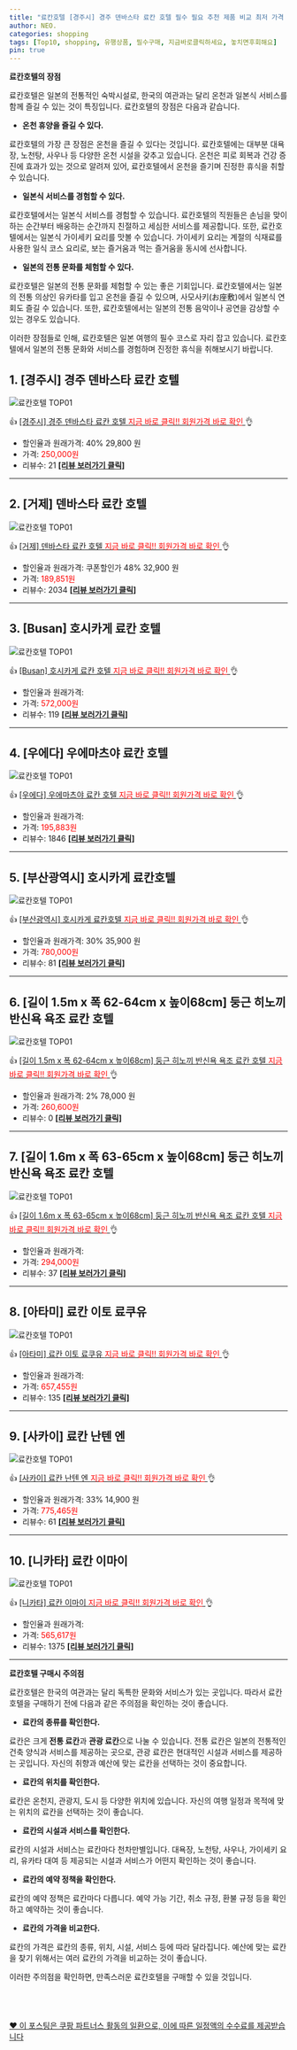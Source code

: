 ```yaml
---
title: "료칸호텔 [경주시] 경주 덴바스타 료칸 호텔 필수 필요 추천 제품 비교 최저 가격 비교 장점 구매 후기 구매평"
author: NEO.
categories: shopping
tags: [Top10, shopping, 유행상품, 필수구매, 지금바로클릭하세요, 놓치면후회해요]
pin: true
---
```

**료칸호텔의 장점**

료칸호텔은 일본의 전통적인 숙박시설로, 한국의 여관과는 달리 온천과 일본식 서비스를 함께 즐길 수 있는 것이 특징입니다. 료칸호텔의 장점은 다음과 같습니다.

* **온천 휴양을 즐길 수 있다.**

료칸호텔의 가장 큰 장점은 온천을 즐길 수 있다는 것입니다. 료칸호텔에는 대부분 대욕장, 노천탕, 사우나 등 다양한 온천 시설을 갖추고 있습니다. 온천은 피로 회복과 건강 증진에 효과가 있는 것으로 알려져 있어, 료칸호텔에서 온천을 즐기며 진정한 휴식을 취할 수 있습니다.

* **일본식 서비스를 경험할 수 있다.**

료칸호텔에서는 일본식 서비스를 경험할 수 있습니다. 료칸호텔의 직원들은 손님을 맞이하는 순간부터 배웅하는 순간까지 친절하고 세심한 서비스를 제공합니다. 또한, 료칸호텔에서는 일본식 가이세키 요리를 맛볼 수 있습니다. 가이세키 요리는 계절의 식재료를 사용한 일식 코스 요리로, 보는 즐거움과 먹는 즐거움을 동시에 선사합니다.

* **일본의 전통 문화를 체험할 수 있다.**

료칸호텔은 일본의 전통 문화를 체험할 수 있는 좋은 기회입니다. 료칸호텔에서는 일본의 전통 의상인 유카타를 입고 온천을 즐길 수 있으며, 사모사키(お座敷)에서 일본식 연회도 즐길 수 있습니다. 또한, 료칸호텔에서는 일본의 전통 음악이나 공연을 감상할 수 있는 경우도 있습니다.

이러한 장점들로 인해, 료칸호텔은 일본 여행의 필수 코스로 자리 잡고 있습니다. 료칸호텔에서 일본의 전통 문화와 서비스를 경험하며 진정한 휴식을 취해보시기 바랍니다.

   

## 1. [경주시] 경주 덴바스타 료칸 호텔

![료칸호텔 TOP01](https://thumbnail8.coupangcdn.com/thumbnails/remote/490x490ex/image/travel_reactor/travelConnect/hotel/A00935655/4375a86f-67a4-4300-bbe6-4416ded6c9ab.jpg)


👍 [[경주시] 경주 덴바스타 료칸 호텔 <font color=red> 지금 바로 클릭!! 회원가격 바로 확인 </font> ](https://link.coupang.com/re/AFFTDP?lptag=AF3617701&subid=GithubCoopas&pageKey=10000002811505&traceid=V0-153&itemId=None&vendorItemId=None) 👌 


- 할인율과 원래가격: 40%  29,800   원
- 가격: <span style='color:red'>250,000원</span>
- 리뷰수: 21  [**[리뷰 보러가기 클릭]**](https://link.coupang.com/re/AFFTDP?lptag=AF3617701&subid=GithubCoopas&pageKey=10000002811505&traceid=V0-153&itemId=None&vendorItemId=None)

---


   

## 2. [거제] 덴바스타 료칸 호텔

![료칸호텔 TOP01](https://thumbnail7.coupangcdn.com/thumbnails/remote/490x490ex/image/travel_reactor/travelConnect/hotel/C00924717/2aab9a55-2d9a-4ece-bfbd-626a33e8c2e4.jpg)


👍 [[거제] 덴바스타 료칸 호텔 <font color=red> 지금 바로 클릭!! 회원가격 바로 확인 </font> ](https://link.coupang.com/re/AFFTDP?lptag=AF3617701&subid=GithubCoopas&pageKey=10000002359581&traceid=V0-153&itemId=None&vendorItemId=None) 👌 


- 할인율과 원래가격: 쿠폰할인가 48%  32,900   원
- 가격: <span style='color:red'>189,851원</span>
- 리뷰수: 2034  [**[리뷰 보러가기 클릭]**](https://link.coupang.com/re/AFFTDP?lptag=AF3617701&subid=GithubCoopas&pageKey=10000002359581&traceid=V0-153&itemId=None&vendorItemId=None)

---


   

## 3. [Busan] 호시카게 료칸 호텔

![료칸호텔 TOP01](https://thumbnail10.coupangcdn.com/thumbnails/remote/490x490ex/image/travel_reactor/travelConnect/hotel/C00242129/212d4714-3005-4333-8356-a02b674e2a7d.jpg)


👍 [[Busan] 호시카게 료칸 호텔 <font color=red> 지금 바로 클릭!! 회원가격 바로 확인 </font> ](https://link.coupang.com/re/AFFTDP?lptag=AF3617701&subid=GithubCoopas&pageKey=10000000787453&traceid=V0-153&itemId=None&vendorItemId=None) 👌 


- 할인율과 원래가격: 
- 가격: <span style='color:red'>572,000원</span>
- 리뷰수: 119  [**[리뷰 보러가기 클릭]**](https://link.coupang.com/re/AFFTDP?lptag=AF3617701&subid=GithubCoopas&pageKey=10000000787453&traceid=V0-153&itemId=None&vendorItemId=None)

---


   

## 4. [우에다] 우에마츠야 료칸 호텔

![료칸호텔 TOP01](https://thumbnail9.coupangcdn.com/thumbnails/remote/490x490ex/image/travel_reactor/travelConnect/hotel/C00655061/f2f1740e-18c5-494f-bd10-8649a1b3a39c.jpg)


👍 [[우에다] 우에마츠야 료칸 호텔 <font color=red> 지금 바로 클릭!! 회원가격 바로 확인 </font> ](https://link.coupang.com/re/AFFTDP?lptag=AF3617701&subid=GithubCoopas&pageKey=10000001832560&traceid=V0-153&itemId=None&vendorItemId=None) 👌 


- 할인율과 원래가격: 
- 가격: <span style='color:red'>195,883원</span>
- 리뷰수: 1846  [**[리뷰 보러가기 클릭]**](https://link.coupang.com/re/AFFTDP?lptag=AF3617701&subid=GithubCoopas&pageKey=10000001832560&traceid=V0-153&itemId=None&vendorItemId=None)

---


   

## 5. [부산광역시] 호시카게 료칸호텔

![료칸호텔 TOP01](https://thumbnail7.coupangcdn.com/thumbnails/remote/490x490ex/image/travel_reactor/travelConnect/hotel/A00935655/ea8c7a7d-46ed-48cc-a791-d06da0b75f9f.jpg)


👍 [[부산광역시] 호시카게 료칸호텔 <font color=red> 지금 바로 클릭!! 회원가격 바로 확인 </font> ](https://link.coupang.com/re/AFFTDP?lptag=AF3617701&subid=GithubCoopas&pageKey=10000002659114&traceid=V0-153&itemId=None&vendorItemId=None) 👌 


- 할인율과 원래가격: 30%  35,900   원
- 가격: <span style='color:red'>780,000원</span>
- 리뷰수: 81  [**[리뷰 보러가기 클릭]**](https://link.coupang.com/re/AFFTDP?lptag=AF3617701&subid=GithubCoopas&pageKey=10000002659114&traceid=V0-153&itemId=None&vendorItemId=None)

---


   

## 6. [길이 1.5m x 폭 62-64cm x 높이68cm] 둥근 히노끼 반신욕 욕조 료칸 호텔

![료칸호텔 TOP01](https://thumbnail7.coupangcdn.com/thumbnails/remote/490x490ex/image/vendor_inventory/9dde/867ef6969ce8c260a060d803247c15663ad78cb0c4c74e9c583a26a13cc3.png)


👍 [[길이 1.5m x 폭 62-64cm x 높이68cm] 둥근 히노끼 반신욕 욕조 료칸 호텔 <font color=red> 지금 바로 클릭!! 회원가격 바로 확인 </font> ](https://link.coupang.com/re/AFFSDP?lptag=AF3617701&subid=GithubCoopas&pageKey=7673368616&traceid=V0-153&itemId=20475858268&vendorItemId=87554961666) 👌 


- 할인율과 원래가격: 2%  78,000   원
- 가격: <span style='color:red'>260,600원</span>
- 리뷰수: 0  [**[리뷰 보러가기 클릭]**](https://link.coupang.com/re/AFFSDP?lptag=AF3617701&subid=GithubCoopas&pageKey=7673368616&traceid=V0-153&itemId=20475858268&vendorItemId=87554961666)

---


   

## 7. [길이 1.6m x 폭 63-65cm x 높이68cm] 둥근 히노끼 반신욕 욕조 료칸 호텔

![료칸호텔 TOP01](https://thumbnail7.coupangcdn.com/thumbnails/remote/490x490ex/image/vendor_inventory/9dde/867ef6969ce8c260a060d803247c15663ad78cb0c4c74e9c583a26a13cc3.png)


👍 [[길이 1.6m x 폭 63-65cm x 높이68cm] 둥근 히노끼 반신욕 욕조 료칸 호텔 <font color=red> 지금 바로 클릭!! 회원가격 바로 확인 </font> ](https://link.coupang.com/re/AFFSDP?lptag=AF3617701&subid=GithubCoopas&pageKey=7673368136&traceid=V0-153&itemId=20475855634&vendorItemId=87554959058) 👌 


- 할인율과 원래가격: 
- 가격: <span style='color:red'>294,000원</span>
- 리뷰수: 37  [**[리뷰 보러가기 클릭]**](https://link.coupang.com/re/AFFSDP?lptag=AF3617701&subid=GithubCoopas&pageKey=7673368136&traceid=V0-153&itemId=20475855634&vendorItemId=87554959058)

---


   

## 8. [아타미] 료칸 이토 료쿠유

![료칸호텔 TOP01](https://thumbnail9.coupangcdn.com/thumbnails/remote/490x490ex/image/travel_reactor/travelConnect/hotel/C00924717/421f9db0-0375-46ad-bec8-834852417b02.jpg)


👍 [[아타미] 료칸 이토 료쿠유 <font color=red> 지금 바로 클릭!! 회원가격 바로 확인 </font> ](https://link.coupang.com/re/AFFTDP?lptag=AF3617701&subid=GithubCoopas&pageKey=10000001834044&traceid=V0-153&itemId=None&vendorItemId=None) 👌 


- 할인율과 원래가격: 
- 가격: <span style='color:red'>657,455원</span>
- 리뷰수: 135  [**[리뷰 보러가기 클릭]**](https://link.coupang.com/re/AFFTDP?lptag=AF3617701&subid=GithubCoopas&pageKey=10000001834044&traceid=V0-153&itemId=None&vendorItemId=None)

---


   

## 9. [사카이] 료칸 난텐 엔

![료칸호텔 TOP01](https://thumbnail10.coupangcdn.com/thumbnails/remote/490x490ex/image/travel_reactor/travelConnect/hotel/C00924717/0058d4bc-a658-4fba-b7e5-ec7b6a8b7260.jpg)


👍 [[사카이] 료칸 난텐 엔 <font color=red> 지금 바로 클릭!! 회원가격 바로 확인 </font> ](https://link.coupang.com/re/AFFTDP?lptag=AF3617701&subid=GithubCoopas&pageKey=10000001833427&traceid=V0-153&itemId=None&vendorItemId=None) 👌 


- 할인율과 원래가격: 33%  14,900   원
- 가격: <span style='color:red'>775,465원</span>
- 리뷰수: 61  [**[리뷰 보러가기 클릭]**](https://link.coupang.com/re/AFFTDP?lptag=AF3617701&subid=GithubCoopas&pageKey=10000001833427&traceid=V0-153&itemId=None&vendorItemId=None)

---


   

## 10. [니카타] 료칸 이마이

![료칸호텔 TOP01](https://thumbnail9.coupangcdn.com/thumbnails/remote/490x490ex/image/travel_reactor/travelConnect/hotel/C00924717/52ceb772-89d6-4748-87cc-b49b1eacbd21.png)


👍 [[니카타] 료칸 이마이 <font color=red> 지금 바로 클릭!! 회원가격 바로 확인 </font> ](https://link.coupang.com/re/AFFTDP?lptag=AF3617701&subid=GithubCoopas&pageKey=10000010038251&traceid=V0-153&itemId=None&vendorItemId=None) 👌 


- 할인율과 원래가격: 
- 가격: <span style='color:red'>565,617원</span>
- 리뷰수: 1375  [**[리뷰 보러가기 클릭]**](https://link.coupang.com/re/AFFTDP?lptag=AF3617701&subid=GithubCoopas&pageKey=10000010038251&traceid=V0-153&itemId=None&vendorItemId=None)

---
**료칸호텔 구매시 주의점**

료칸호텔은 한국의 여관과는 달리 독특한 문화와 서비스가 있는 곳입니다. 따라서 료칸호텔을 구매하기 전에 다음과 같은 주의점을 확인하는 것이 좋습니다.

* **료칸의 종류를 확인한다.**

료칸은 크게 **전통 료칸**과 **관광 료칸**으로 나눌 수 있습니다. 전통 료칸은 일본의 전통적인 건축 양식과 서비스를 제공하는 곳으로, 관광 료칸은 현대적인 시설과 서비스를 제공하는 곳입니다. 자신의 취향과 예산에 맞는 료칸을 선택하는 것이 중요합니다.

* **료칸의 위치를 확인한다.**

료칸은 온천지, 관광지, 도시 등 다양한 위치에 있습니다. 자신의 여행 일정과 목적에 맞는 위치의 료칸을 선택하는 것이 좋습니다.

* **료칸의 시설과 서비스를 확인한다.**

료칸의 시설과 서비스는 료칸마다 천차만별입니다. 대욕장, 노천탕, 사우나, 가이세키 요리, 유카타 대여 등 제공되는 시설과 서비스가 어떤지 확인하는 것이 좋습니다.

* **료칸의 예약 정책을 확인한다.**

료칸의 예약 정책은 료칸마다 다릅니다. 예약 가능 기간, 취소 규정, 환불 규정 등을 확인하고 예약하는 것이 좋습니다.

* **료칸의 가격을 비교한다.**

료칸의 가격은 료칸의 종류, 위치, 시설, 서비스 등에 따라 달라집니다. 예산에 맞는 료칸을 찾기 위해서는 여러 료칸의 가격을 비교하는 것이 좋습니다.

이러한 주의점을 확인하면, 만족스러운 료칸호텔을 구매할 수 있을 것입니다.<br><br><br><br><br> [ ❤  이 포스팅은 쿠팡 파트너스 활동의 일환으로, 이에 따른 일정액의 수수료를 제공받습니다](https://link.coupang.com/a/bcEFyh)
